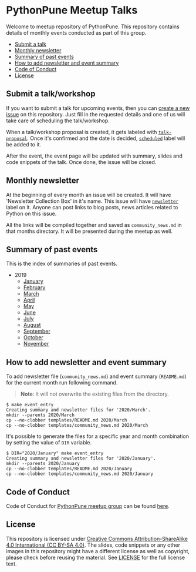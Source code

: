 # PythonPune Meetup Talks

Welcome to meetup repository of PythonPune. This repository contains
details of monthly events conducted as part of this group.

* [Submit a talk](#submit-a-talkworkshop)
* [Monthly newsletter](#monthly-newsletter)
* [Summary of past events](#summary-of-past-events)
* [How to add newsletter and event summary](#how-to-add-newsletter-and-event-summary)
* [Code of Conduct](#code-of-conduct)
* [License](#license)

## Submit a talk/workshop
If you want to submit a talk for upcoming events, then you can [create
a new
issue](https://github.com/pythonpune/meetup-talks/issues/new/choose)
on this repository. Just fill in the requested details and one of us
will take care of scheduling the talk/workshop.

When a talk/workshop proposal is created, it gets labeled with
[`talk-proposal`](https://github.com/pythonpune/meetup-talks/issues?q=label:talk-proposal). Once
it's confirmed and the date is decided,
[`scheduled`](https://github.com/pythonpune/meetup-talks/issues?q=label:scheduled)
label will be added to it.

After the event, the event page will be updated with summary, slides
and code snippets of the talk. Once done, the issue will be closed.

## Monthly newsletter
At the beginning of every month an issue will be created. It will have
'Newsletter Collection Box' in it's name. This issue will have
[`newsletter`](https://github.com/pythonpune/meetup-talks/issues?q=is:issue+label:newsletter)
label on it. Anyone can post links to blog posts, news articles
related to Python on this issue.

All the links will be compiled together and saved as
`community_news.md` in that months directory. It will be presented
during the meetup as well.

## Summary of past events
This is the index of summaries of past events.

* 2019
  * [January](./2019/January/README.md)
  * [February](./2019/February/README.md)
  * [March](./2019/March/README.md)
  * [April](./2019/April/README.md)
  * [May](./2019/May/README.md)
  * [June](./2019/June/README.md)
  * [July](./2019/July/README.md)
  * [August](./2019/August/README.md)
  * [September](./2019/September/README.md)
  * [October](./2019/October/README.md)
  * [November](./2019/November/README.md)

## How to add newsletter and event summary
To add newsletter file (`community_news.md`) and event summary
(`README.md`) for the current month run following command.

> **Note**: It will not overwrite the existing files from the directory.

```console
$ make event_entry
Creating summary and newsletter files for '2020/March'.
mkdir --parents 2020/March
cp --no-clobber templates/README.md 2020/March
cp --no-clobber templates/community_news.md 2020/March
```

It's possible to generate the files for a specific year and month
combination by setting the value of `DIR` variable.
```console
$ DIR="2020/January" make event_entry
Creating summary and newsletter files for '2020/January'.
mkdir --parents 2020/January
cp --no-clobber templates/README.md 2020/January
cp --no-clobber templates/community_news.md 2020/January
```

## Code of Conduct
Code of Conduct for [PythonPune meetup
group](https://meetup.com/PythonPune) can be found
[here](./CODE_OF_CONDUCT.md).

## License
This repository is licensed under [Creative Commons
Attribution-ShareAlike 4.0 International (CC BY-SA
4.0)](https://creativecommons.org/licenses/by-sa/4.0/). The slides,
code snippets or any other images in this repository might have a
different license as well as copyright, please check before reusing
the material. See [LICENSE](./LICENSE) for the full license text.
